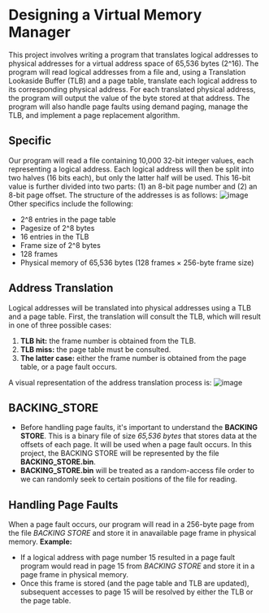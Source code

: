 # Designing a Virtual Memory Manager
This project involves writing a program that translates logical addresses to physical addresses for a virtual address space of 65,536 bytes (2^16). The program will read logical addresses from a file and, using a Translation Lookaside Buffer (TLB) and a page table, translate each logical address to its corresponding physical address. For each translated physical address, the program will output the value of the byte stored at that address. The program will also handle page faults using demand paging, manage the TLB, and implement a page replacement algorithm.
## Specific
Our program will read a file containing 10,000 32-bit integer values, each representing a logical address. Each logical address will then be split into two halves (16 bits each), but only the latter half will be used. This 16-bit value is further divided into two parts: (1) an 8-bit page number and (2) an 8-bit page offset. The structure of the addresses is as follows:
![image](https://hackmd.io/_uploads/By9MXkJHJl.png)
 Other specifics include the following:
*  2^8 entries in the page table
*  Pagesize of 2^8 bytes
*  16 entries in the TLB
*  Frame size of 2^8 bytes
*  128 frames
*  Physical memory of 65,536 bytes (128 frames × 256-byte frame size)
## Address Translation
Logical addresses will be translated into physical addresses using a TLB and a page table. First, the translation will consult the TLB, which will result in one of three possible cases:
1. **TLB hit:** the frame number is obtained from the TLB.
2. **TLB miss:** the page table must be consulted. 
3. **The latter case:** either the frame number is obtained from the page table, or a page fault occurs.

A visual representation of the address translation process is: 
![image](https://hackmd.io/_uploads/HyXc5ykryl.png)
## BACKING_STORE
* Before handling page faults, it's important to understand the **BACKING STORE**. This is a binary file of size *65,536 bytes* that stores data at the offsets of each page. It will be used when a page fault occurs. In this project, the BACKING STORE will be represented by the file **BACKING_STORE.bin**. 
* **BACKING_STORE.bin** will be treated as a random-access file order to we can randomly seek to certain positions of the file for reading.
## Handling Page Faults
When a page fault occurs, our program will read in a 256-byte page from the file *BACKING STORE* and store it in anavailable page frame in physical memory.
**Example:** 
* If a logical address with page number 15 resulted in a page fault program would read in page 15 from *BACKING STORE* and store it in a page frame in physical memory.
* Once this frame is stored (and the page table and TLB are updated), subsequent accesses to page 15 will be resolved by either the TLB or the page table.

